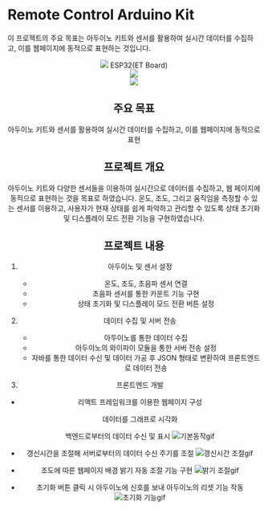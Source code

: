 # Remote Control Arduino Kit

이 프로젝트의 주요 목표는 아두이노 키트와 센서를 활용하여 실시간 데이터를 수집하고, 이를 웹페이지에 동적으로 표현하는 것입니다.

<div align=center>
    <img src="https://img.shields.io/badge/arduino-00979D?style=for-the-badge&logo=arduino&logoColor=white"> ESP32(ET Board) <br/>
    <img src="https://img.shields.io/badge/java-007396?style=for-the-badge&logo=java&logoColor=white"><br/>
    <img src="https://img.shields.io/badge/react-61DAFB?style=for-the-badge&logo=react&logoColor=white"><br/>
<div>
    
## 주요 목표

아두이노 키트와 센서를 활용하여 실시간 데이터를 수집하고, 이를 웹페이지에 동적으로 표현

## 프로젝트 개요

아두이노 키트와 다양한 센서들을 이용하여 실시간으로 데이터를 수집하고, 웹 페이지에 동적으로 표현하는 것을 목표로 하였습니다. 온도, 조도, 그리고 움직임을 측정할 수 있는 센서를 이용하고, 사용자가 현재 상태를 쉽게 파악하고 관리할 수 있도록 상태 초기화 및 디스플레이 모드 전환 기능을 구현하였습니다. 

## 프로젝트 내용

1. 아두이노 및 센서 설정
    - 온도, 조도, 초음파 센서 연결
    - 초음파 센서를 통한 카운트 기능 구현
    - 상태 초기화 및 디스플레이 모드 전환 버튼 설정
      
2. 데이터 수집 및 서버 전송
    - 아두이노를 통한 데이터 수집
    - 아두이노의 와이파이 모듈을 통한 서버 전송 설정
    - 자바를 통한 데이터 수신 및 데이터 가공 후 JSON 형태로 변환하여 프론트엔드로 데이터 전송
      
3. 프론트엔드 개발
- 리액트 프레임워크를 이용한 웹페이지 구성
    
    데이터를 그래프로 시각화
    
    백엔드로부터의 데이터 수신 및 표시
    ![기본동작gif](https://github.com/JSK0406/personal_project_with_arduino_java_react/assets/122510664/f7e3b485-d663-4873-ad67-614dd41059b1)


- 갱신시간을 조절해 서버로부터의 데이터 수신 주기를 조절
    ![갱신시간 조절gif](https://github.com/JSK0406/personal_project_with_arduino_java_react/assets/122510664/708aacd6-85d3-45bc-b590-85c8a305865d)


- 조도에 따른 웹페이지 배경 밝기 자동 조절 기능 구현
![밝기 조절gif](https://github.com/JSK0406/personal_project_with_arduino_java_react/assets/122510664/232028fc-3ae1-4e57-a747-cae65606f5d9)


- 초기화 버튼 클릭 시 아두이노에 신호를 보내 아두이노의 리셋 기능 작동
![초기화 기능gif](https://github.com/JSK0406/personal_project_with_arduino_java_react/assets/122510664/40b8817d-b29c-4a6f-86cb-2f3a1cfbf23e)

##
